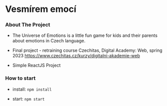 # Vesmírem emocí

### About The Project

- The Universe of Emotions is a little fun game for kids and their parents about emotions in Czech language.

- Final project - retraining course Czechitas, Digital Academy: Web, spring 2023
  https://www.czechitas.cz/kurzy/digitalni-akademie-web

- Simple ReactJS Project

### How to start

- install: `npm install`

- start: `npm start`

